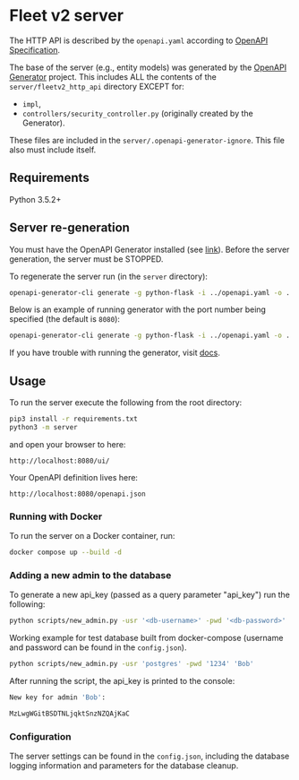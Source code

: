 # Fleet v2 server


The HTTP API is described by the `openapi.yaml` according to [OpenAPI Specification](https://openapis.org).

The base of the server (e.g., entity models) was generated by the [OpenAPI Generator](https://openapi-generator.tech) project. This includes ALL the contents of the `server/fleetv2_http_api` directory EXCEPT for:
- `impl`,
- `controllers/security_controller.py` (originally created by the Generator).

These files are included in the `server/.openapi-generator-ignore`. This file also must include itself.


## Requirements
Python 3.5.2+

## Server re-generation
You must have the OpenAPI Generator installed (see [link](https://openapi-generator.tech/docs/installation/)). Before the server generation, the server must be STOPPED.

To regenerate the server run (in the `server` directory):
```bash
openapi-generator-cli generate -g python-flask -i ../openapi.yaml -o . -p=packageName=fleetv2_http_api
```
Below is an example of running generator with the port number being specified (the default is `8080`):
```bash
openapi-generator-cli generate -g python-flask -i ../openapi.yaml -o . -p=packageName=fleetv2_http_api,serverPort=<port-number>
```
If you have trouble with running the generator, visit [docs](https://openapi-generator.tech/docs/installation/).


## Usage
To run the server execute the following from the root directory:

```bash
pip3 install -r requirements.txt
python3 -m server
```

and open your browser to here:

```
http://localhost:8080/ui/
```

Your OpenAPI definition lives here:

```
http://localhost:8080/openapi.json
```
### Running with Docker

To run the server on a Docker container, run:

```bash
docker compose up --build -d
```

### Adding a new admin to the database

To generate a new api_key (passed as a query parameter "api_key") run the following:
```bash 
python scripts/new_admin.py -usr '<db-username>' -pwd '<db-password>' '<new-admin-name>' 
```

Working example for test database built from docker-compose (username and password can be found in the `config.json`).
```bash 
python scripts/new_admin.py -usr 'postgres' -pwd '1234' 'Bob' 
```
After running the script, the api_key is printed to the console: 
```bash
New key for admin 'Bob':

MzLwgWGitBSDTNLjqktSnzNZQAjKaC
```

### Configuration
The server settings can be found in the `config.json`, including the database logging information and parameters for the database cleanup.




